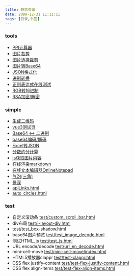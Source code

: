 ```yaml
---
title: 静态页面  
date: 2099-12-31 11:11:11  
tags: [目录,书签]  
---
```


### tools
- [PPI计算器](/static/pages/PPICalculator/PPICalculator.html)  
- [图片裁剪](/static/pages/image_cut/cut.html)  
- [图片选择裁剪](/static/pages/image_cut/cut_upload.html)  
- [图片转Base64](/static/pages/img_to_base64/BASE64.html)  
- [JSON格式化](/static/pages/json_format/jsonformat.html)  
- [进制转换](/static/pages/radix_switch/radix_switch.html)  
- [正则表达式在线测试](/static/pages/regexptest/regexptest.html)  
- [RGB转16进制](/static/pages/rgb-16-radix/RGB_to_16radix.html)   
- [RSA加密/解密](/static/pages/simple/rsa.html)    

### simple
- [生成二维码](/static/pages/simple/gen_qrcode.html)
- [vue3测试页](/static/pages/simple/vue3.html)
- [Base64 ↔ 二进制](/static/pages/simple/base64ToFile.html)
- [base64编码/解码](/static/pages/simple/base64.html)
- [Excel转JSON](/static/pages/simple/excel_to_json.html)
- [分数约分计算](/static/pages/simple/calc.html)
- [js获取图片内容](/static/pages/simple/get_img_content.html)
- [在线渲染markdown](/static/pages/simple/md_trans.html)
- [在线文本编辑器OnlineNotepad](/static/pages/simple/contenteditable.html)
- [气泡(三角)](/static/pages/simple/toast.html)
- [景深](/static/pages/simple/perspective/perspective.html)
- [apiLinks.html](/static/pages/simple/apiLinks.html)
- [auto_circles.html](/static/pages/simple/auto_circles.html)

### test
- 自定义滚动条  [test/custom_scroll_bar.html](/static/pages/test/custom_scroll_bar.html)  
- div布局 [test/i-layout-div.html](/static/pages/test/i-layout-div.html)  
- [test/test_box-shadow.html](/static/pages/test/test_box-shadow.html)  
- base64图片预览  [test/test_image_decode.html](/static/pages/test/test_image_decode.html)  
- 测试HTML_js  [test/test_js.html](/static/pages/test/test_js.html)  
- URL encode/decode  [test/url_en_decode.html](/static/pages/test/url_en_decode.html)  
- mini-cell-move [test/mini-cell-move/index.html](/static/pages/test/mini-cell-move/index.html)  
- HTML5播放器clappr [test/test-clappr.html](/static/pages/test/test-clappr.html)  
- CSS flex justify-content [test/test-flex-justify-content.html](/static/pages/test/test-flex-justify-content.html)  
- CSS flex align-items [test/test-flex-align-items.html](/static/pages/test/test-flex-align-items.html)  


